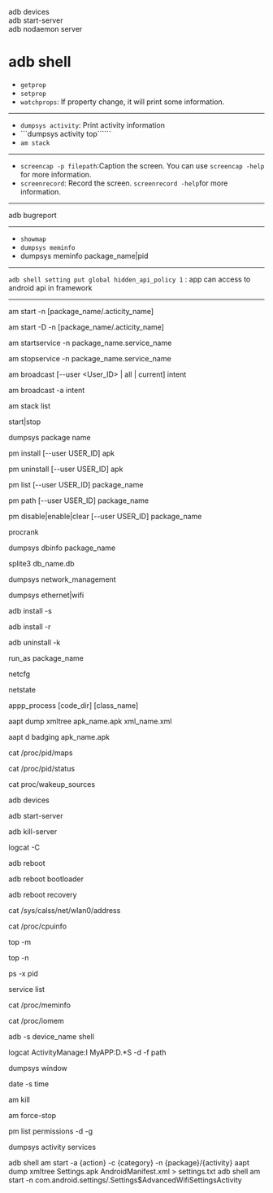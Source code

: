 adb devices  
adb start-server  
adb nodaemon server  

# adb shell
+ ```getprop```
+ ```setprop```
+ ```watchprops```: If property change, it will print some information.

---
+ ```dumpsys activity```: Print activity information
+ ```dumpsys activity top``````
+ ```am stack```
---
+ ```screencap -p filepath```:Caption the screen. You can use ```screencap -help``` for more information.
+ ```screenrecord```: Record the screen. ```screenrecord -help```for more information.

----
adb bugreport

----
+ ```showmap```
+ ```dumpsys meminfo```
+ dumpsys meminfo package_name|pid

---

```adb shell setting put global hidden_api_policy 1``` : app can access to  android api in framework

---



am start -n [package_name/.acticity_name]

am start -D -n [package_name/.acticity_name]

am startservice -n package_name.service_name

am stopservice -n package_name.service_name

am broadcast [--user <User_ID> | all | current]  intent

am broadcast -a intent

am stack list

start|stop

dumpsys package name

pm install [--user USER_ID] apk

pm uninstall  [--user USER_ID] apk

pm list [--user USER_ID] package_name

pm path [--user USER_ID] package_name

pm disable|enable|clear [--user USER_ID] package_name



procrank

dumpsys dbinfo package_name

splite3 db_name.db

dumpsys network_management

dumpsys ethernet|wifi

adb install -s

adb install -r

adb uninstall -k

run_as package_name

netcfg

netstate

appp_process [code_dir] [class_name]

aapt dump xmltree apk_name.apk xml_name.xml

aapt d badging apk_name.apk 

cat /proc/pid/maps

cat /proc/pid/status

cat proc/wakeup_sources

adb devices

adb start-server

adb kill-server

logcat -C

adb reboot

adb reboot bootloader

adb reboot recovery

cat /sys/calss/net/wlan0/address

cat /proc/cpuinfo

top -m

top -n

ps -x pid

service list

cat /proc/meminfo

cat  /proc/iomem

adb -s device_name shell

logcat ActivityManage:I MyAPP:D.*S -d -f path

dumpsys window

date -s time

am kill

am force-stop

pm list permissions -d -g

dumpsys activity services

adb shell am start -a {action} -c {category} -n {package}/{activity}
aapt dump xmltree Settings.apk AndroidManifest.xml > settings.txt
adb shell am start -n com.android.settings/.Settings\$AdvancedWifiSettingsActivity







